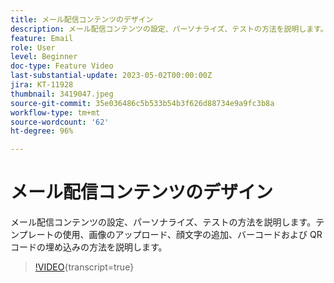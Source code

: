 ```yaml
---
title: メール配信コンテンツのデザイン
description: メール配信コンテンツの設定、パーソナライズ、テストの方法を説明します。テンプレートの使用、画像のアップロード、顔文字の追加、バーコードおよび QR コードの埋め込みの方法を説明します。
feature: Email
role: User
level: Beginner
doc-type: Feature Video
last-substantial-update: 2023-05-02T00:00:00Z
jira: KT-11928
thumbnail: 3419047.jpeg
source-git-commit: 35e036486c5b533b54b3f626d88734e9a9fc3b8a
workflow-type: tm+mt
source-wordcount: '62'
ht-degree: 96%

---
```



# メール配信コンテンツのデザイン

メール配信コンテンツの設定、パーソナライズ、テストの方法を説明します。テンプレートの使用、画像のアップロード、顔文字の追加、バーコードおよび QR コードの埋め込みの方法を説明します。

>[!VIDEO](https://video.tv.adobe.com/v/3419047?learn=on){transcript=true}
